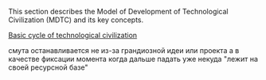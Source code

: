 This section describes the Model of Development of Technological Civilization (MDTC) and its key concepts. 

[Basic cycle of technological civilization](cycle.md)







смута останавливается не из-за грандиозной идеи или проекта
а в качестве фиксации момента когда дальше падать уже некуда
"лежит на своей ресурсной базе"
